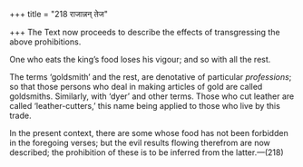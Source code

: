 +++
title = "218 राजान्नन् तेज"

+++
The Text now proceeds to describe the effects of transgressing the above
prohibitions.

One who eats the king’s food loses his vigour; and so with all the rest.

The terms ‘goldsmith’ and the rest, are denotative of particular
*professions*; so that those persons who deal in making articles of gold
are called goldsmiths. Similarly, with ‘dyer’ and other terms. Those who
cut leather are called ‘leather-cutters,’ this name being applied to
those who live by this trade.

In the present context, there are some whose food has not been forbidden
in the foregoing verses; but the evil results flowing therefrom are now
described; the prohibition of these is to be inferred from the
latter.—(218)


